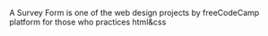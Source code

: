 A Survey Form is one of the web design projects by freeCodeCamp platform for those who practices html&css